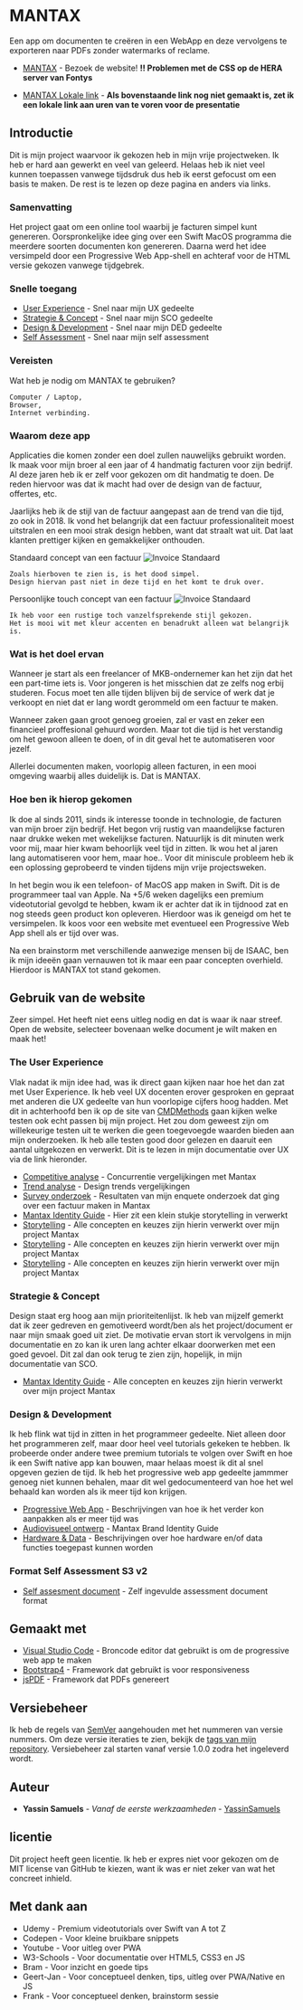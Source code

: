 # MANTAX

Een app om documenten te creëren in een WebApp en deze vervolgens te exporteren naar PDFs zonder watermarks of reclame.

* [MANTAX](http://i360246.hera.fhict.nl/mantax/AdministrationControl/) - Bezoek de website! **!! Problemen met de CSS op de HERA server van Fontys**

* [MANTAX Lokale link](http://145.93.133.2:5000) - **Als bovenstaande link nog niet gemaakt is, zet ik een lokale link aan uren van te voren voor de presentatie**

## Introductie

Dit is mijn project waarvoor ik gekozen heb in mijn vrije projectweken. Ik heb er hard aan gewerkt en veel van geleerd. Helaas heb ik niet veel kunnen toepassen vanwege tijdsdruk dus heb ik eerst gefocust om een basis te maken. De rest is te lezen op deze pagina en anders via links. 

### Samenvatting

Het project gaat om een online tool waarbij je facturen simpel kunt genereren. Oorspronkelijke idee ging over een Swift MacOS programma die meerdere soorten documenten kon genereren. Daarna werd het idee versimpeld door een Progressive Web App-shell en achteraf voor de HTML versie gekozen vanwege tijdgebrek.

### Snelle toegang

* [User Experience](https://github.com/YassinSamuels/MANTAX#the-user-experience) - Snel naar mijn UX gedeelte
* [Strategie & Concept](https://github.com/YassinSamuels/MANTAX#strategie--concept) - Snel naar mijn SCO gedeelte
* [Design & Development](https://github.com/YassinSamuels/MANTAX#design--development) - Snel naar mijn DED gedeelte
* [Self Assessment](https://github.com/YassinSamuels/MANTAX#format-self-assessment-s3-v2) - Snel naar mijn self assessment

### Vereisten

Wat heb je nodig om MANTAX te gebruiken?

```
Computer / Laptop,
Browser,
Internet verbinding.
```

### Waarom deze app

Applicaties die komen zonder een doel zullen nauwelijks gebruikt worden. Ik maak voor mijn broer al een jaar of 4 handmatig facturen voor zijn bedrijf. Al deze jaren heb ik er zelf voor gekozen om dit handmatig te doen. De reden hiervoor was dat ik macht had over de design van de factuur, offertes, etc. 

Jaarlijks heb ik de stijl van de factuur aangepast aan de trend van die tijd, zo ook in 2018. Ik vond het belangrijk dat een factuur professionaliteit moest uitstralen en een mooi strak design hebben, want dat straalt wat uit. Dat laat klanten prettiger kijken en gemakkelijker onthouden. 

Standaard concept van een factuur
![Invoice Standaard](/supportingfiles/images/githubSC/basicUglyInvoice.jpg "Invoice Standaard")
```
Zoals hierboven te zien is, is het dood simpel. 
Design hiervan past niet in deze tijd en het komt te druk over.
```

Persoonlijke touch concept van een factuur
![Invoice Standaard](/supportingfiles/images/githubSC/Mantaxafb.jpg "Invoice Mantax")
```
Ik heb voor een rustige toch vanzelfsprekende stijl gekozen.
Het is mooi wit met kleur accenten en benadrukt alleen wat belangrijk is.
```

### Wat is het doel ervan

Wanneer je start als een freelancer of MKB-ondernemer kan het zijn dat het een part-time iets is. Voor jongeren is het misschien dat ze zelfs nog erbij studeren.
Focus moet ten alle tijden blijven bij de service of werk dat je verkoopt en niet dat er lang wordt gerommeld om een factuur te maken.

Wanneer zaken gaan groot genoeg groeien, zal er vast en zeker een financieel proffesional gehuurd worden. Maar tot die tijd is het verstandig om het gewoon alleen te doen, of in dit geval het te automatiseren voor jezelf.

Allerlei documenten maken, voorlopig alleen facturen, in een mooi omgeving waarbij alles duidelijk is. Dat is MANTAX. 

### Hoe ben ik hierop gekomen

Ik doe al sinds 2011, sinds ik interesse toonde in technologie, de facturen van mijn broer zijn bedrijf. Het begon vrij rustig van maandelijkse facturen naar drukke weken met wekelijkse facturen. Natuurlijk is dit minuten werk voor mij, maar hier kwam behoorlijk veel tijd in zitten. Ik wou het al jaren lang automatiseren voor hem, maar hoe..
Voor dit miniscule probleem heb ik een oplossing geprobeerd te vinden tijdens mijn vrije projectsweken. 

In het begin wou ik een telefoon- of MacOS app maken in Swift. Dit is de programmeer taal van Apple. Na +5/6 weken dagelijks een premium videotutorial gevolgd te hebben, kwam ik er achter dat ik in tijdnood zat en nog steeds geen product kon opleveren. Hierdoor was ik geneigd om het te versimpelen. Ik koos voor een website met eventueel een Progressive Web App shell als er tijd over was. 

Na een brainstorm met verschillende aanwezige mensen bij de ISAAC, ben ik mijn ideeën gaan vernauwen tot ik maar een paar concepten overhield. Hierdoor is MANTAX tot stand gekomen. 

## Gebruik van de website

Zeer simpel. Het heeft niet eens uitleg nodig en dat is waar ik naar streef.
Open de website, selecteer bovenaan welke document je wilt maken en maak het!

### The User Experience

Vlak nadat ik mijn idee had, was ik direct gaan kijken naar hoe het dan zat met User Experience. Ik heb veel UX docenten erover gesproken en gepraat met anderen die UX gedeelte van hun voorlopige cijfers hoog hadden. Met dit in achterhoofd ben ik op de site van [CMDMethods](http://cmdmethods.nl) gaan kijken welke testen ook echt passen bij mijn project. 
Het zou dom geweest zijn om willekeurige testen uit te werken die geen toegevoegde waarden bieden aan mijn onderzoeken. Ik heb alle testen good door gelezen en daaruit een aantal uitgekozen en verwerkt. Dit is te lezen in mijn documentatie over UX via de link hieronder.

* [Competitive analyse](supportingfiles/documenten/ux/Competitiveanalyse.pdf) - Concurrentie vergelijkingen met Mantax
* [Trend analyse](supportingfiles/documenten/ux/Trendanalysis.pdf) - Design trends vergelijkingen
* [Survey onderzoek](supportingfiles/documenten/ux/Surveyonderzoek.pdf) - Resultaten van mijn enquete onderzoek dat ging over een factuur maken in Mantax
* [Mantax Identity Guide](supportingfiles/documenten/MantaxIdentityGuide.pdf) - Hier zit een klein stukje storytelling in verwerkt
* [Storytelling](supportingfiles/documenten/MantaxIdentityGuide.pdf) - Alle concepten en keuzes zijn hierin verwerkt over mijn project Mantax
* [Storytelling](supportingfiles/reclame/MantaxReclame1.mp4) - Alle concepten en keuzes zijn hierin verwerkt over mijn project Mantax
* [Storytelling](supportingfiles/reclame/MantaxReclame2.mp4) - Alle concepten en keuzes zijn hierin verwerkt over mijn project Mantax

### Strategie & Concept

Design staat erg hoog aan mijn prioriteitenlijst. Ik heb van mijzelf gemerkt dat ik zeer gedreven en gemotiveerd wordt/ben als het project/document er naar mijn smaak goed uit ziet. 
De motivatie ervan stort ik vervolgens in mijn documentatie en zo kan ik uren lang achter elkaar doorwerken met een goed gevoel. Dit zal dan ook terug te zien zijn, hopelijk, in mijn documentatie van SCO.

* [Mantax Identity Guide](supportingfiles/documenten/MantaxIdentityGuide.pdf) - Alle concepten en keuzes zijn hierin verwerkt over mijn project Mantax

### Design & Development

Ik heb flink wat tijd in zitten in het programmeer gedeelte. Niet alleen door het programmeren zelf, maar door heel veel tutorials gekeken te hebben. Ik probeerde onder andere twee premium tutorials te volgen over Swift en hoe ik een Swift native app kan bouwen, maar helaas moest ik dit al snel opgeven gezien de tijd. Ik heb het progressive web app gedeelte jammmer genoeg niet kunnen behalen, maar dit wel gedocumenteerd van hoe het wel behaald kan worden als ik meer tijd kon krijgen.

* [Progressive Web App](supportingfiles/documenten/ded/ProgressiveWebApp.pdf) - Beschrijvingen van hoe ik het verder kon aanpakken als er meer tijd was
* [Audiovisueel ontwerp](supportingfiles/documenten/MantaxIdentityGuide.pdf) - Mantax Brand Identity Guide
* [Hardware & Data](supportingfiles/documenten/ded/Hardware-data.pdf) - Beschrijvingen over hoe hardware en/of data functies toegepast kunnen worden

### Format Self Assessment S3 v2

* [Self assesment document](supportingfiles/documenten/FormatselfassessmentS3.pdf) - Zelf ingevulde assessment document format

## Gemaakt met

* [Visual Studio Code](https://code.visualstudio.com) - Broncode editor dat gebruikt is om de progressive web app te maken
* [Bootstrap4](http://getbootstrap.com/docs/4.1/getting-started/introduction/) - Framework dat gebruikt is voor responsiveness
* [jsPDF](https://parall.ax/products/jspdf) - Framework dat PDFs genereert

## Versiebeheer

Ik heb de regels van [SemVer](http://semver.org/) aangehouden met het nummeren van versie nummers. Om deze versie iteraties te zien, bekijk de [tags van mijn repository](https://github.com/YassinSamuels/MANTAX/tags). Versiebeheer zal starten vanaf versie 1.0.0 zodra het ingeleverd wordt.

## Auteur

* **Yassin Samuels** - *Vanaf de eerste werkzaamheden* - [YassinSamuels](https://github.com/YassinSamuels/)

## licentie

Dit project heeft geen licentie. Ik heb er expres niet voor gekozen om de MIT license van GitHub te kiezen, want ik was er niet zeker van wat het concreet inhield.

## Met dank aan

* Udemy - Premium videotutorials over Swift van A tot Z
* Codepen - Voor kleine bruikbare snippets
* Youtube - Voor uitleg over PWA
* W3-Schools - Voor documentatie over HTML5, CSS3 en JS
* Bram - Voor inzicht en goede tips
* Geert-Jan - Voor conceptueel denken, tips, uitleg over PWA/Native en JS
* Frank - Voor conceptueel denken, brainstorm sessie
